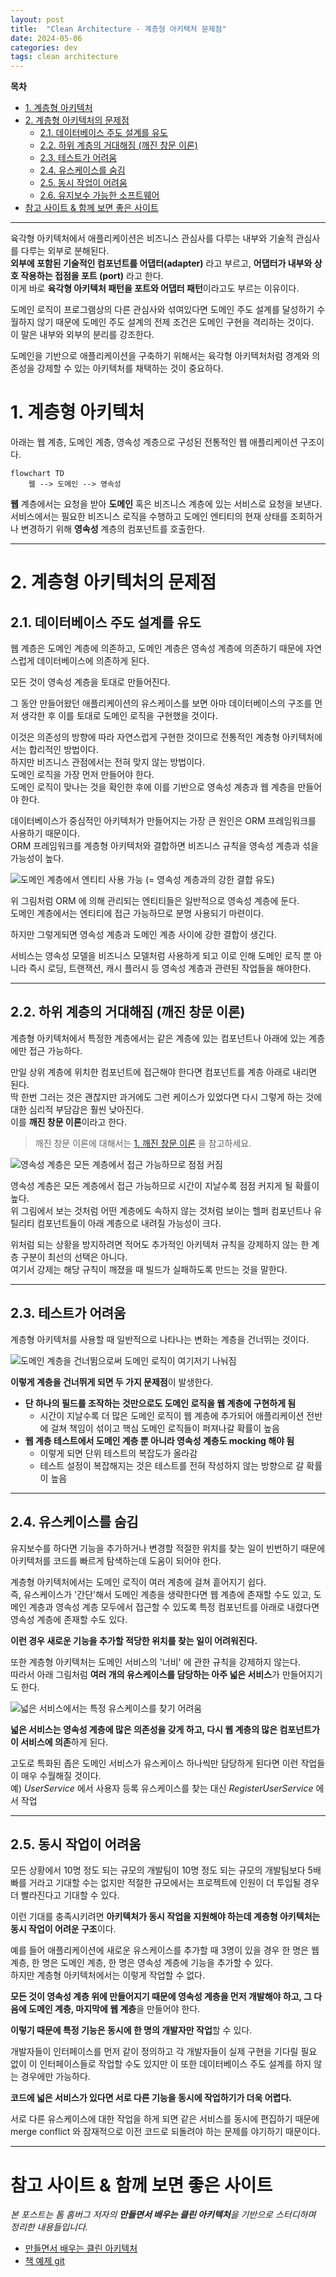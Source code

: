 ```yaml
---
layout: post
title:  "Clean Architecture - 계층형 아키텍처 문제점"
date: 2024-05-06
categories: dev
tags: clean architecture
---
```


**목차**

<!-- TOC -->
* [1. 계층형 아키텍처](#1-계층형-아키텍처)
* [2. 계층형 아키텍처의 문제점](#2-계층형-아키텍처의-문제점)
  * [2.1. 데이터베이스 주도 설계를 유도](#21-데이터베이스-주도-설계를-유도)
  * [2.2. 하위 계층의 거대해짐 (깨진 창문 이론)](#22-하위-계층의-거대해짐-깨진-창문-이론)
  * [2.3. 테스트가 어려움](#23-테스트가-어려움)
  * [2.4. 유스케이스를 숨김](#24-유스케이스를-숨김)
  * [2.5. 동시 작업이 어려움](#25-동시-작업이-어려움)
  * [2.6. 유지보수 가능한 소프트웨어](#26-유지보수-가능한-소프트웨어)
* [참고 사이트 & 함께 보면 좋은 사이트](#참고-사이트--함께-보면-좋은-사이트)
<!-- TOC -->

---

육각형 아키텍처에서 애플리케이션은 비즈니스 관심사를 다루는 내부와 기술적 관심사를 다루는 외부로 분해된다.  
**외부에 포함된 기술적인 컴포넌트를 어댑터(adapter)** 라고 부르고, **어댑터가 내부와 상호 작용하는 접점을 포트 (port)** 라고 한다.  
이게 바로 **육각형 아키텍처 패턴을 포트와 어댑터 패턴**이라고도 부르는 이유이다.

도메인 로직이 프로그램상의 다른 관심사와 섞여있다면 도메인 주도 설계를 달성하기 수월하지 않기 때문에 도메인 주도 설계의 전제 조건은 도메인 구현을 격리하는 것이다.  
이 말은 내부와 외부의 분리를 강조한다.

도메인을 기반으로 애플리케이션을 구축하기 위해서는 육각형 아키텍처처럼 경계와 의존성을 강제할 수 있는 아키텍처를 채택하는 것이 중요하다.

# 1. 계층형 아키텍처

아래는 웹 계층, 도메인 계층, 영속성 계층으로 구성된 전통적인 웹 애플리케이션 구조이다.

```mermaid
flowchart TD
    웹 --> 도메인 --> 영속성
```

**웹** 계층에서는 요청을 받아 **도메인** 혹은 비즈니스 계층에 있는 서비스로 요청을 보낸다.  
서비스에서는 필요한 비즈니스 로직을 수행하고 도메인 엔티티의 현재 상태를 조회하거나 변경하기 위해 **영속성** 계층의 컴포넌트를 호출한다.

---

# 2. 계층형 아키텍처의 문제점

## 2.1. 데이터베이스 주도 설계를 유도

웹 계층은 도메인 계층에 의존하고, 도메인 계층은 영속성 계층에 의존하기 때문에 자연스럽게 데이터베이스에 의존하게 된다.

모든 것이 영속성 계층을 토대로 만들어진다.

그 동안 만들어왔던 애플리케이션의 유스케이스를 보면 아마 데이터베이스의 구조를 먼저 생각한 후 이를 토대로 도메인 로직을 구현했을 것이다.

이것은 의존성의 방향에 따라 자연스럽게 구현한 것이므로 전통적인 계층형 아키텍처에서는 합리적인 방법이다.  
하지만 비즈니스 관점에서는 전혀 맞지 않는 방법이다.  
도메인 로직을 가장 먼저 만들어야 한다.  
도메인 로직이 맞나는 것을 확인한 후에 이를 기반으로 영속성 계층과 웹 계층을 만들어야 한다.

데이터베이스가 중심적인 아키텍처가 만들어지는 가장 큰 원인은 ORM 프레임워크를 사용하기 때문이다.  
ORM 프레임워크를 계층형 아키텍처와 결합하면 비즈니스 규칙을 영속성 계층과 섞을 가능성이 높다.

![도메인 계층에서 엔티티 사용 가능 (= 영속성 계층과의 강한 결합 유도)](/assets/img/dev/2024/0506/domain.png)

위 그림처럼 ORM 에 의해 관리되는 엔티티들은 일반적으로 영속성 계층에 둔다.  
도메인 계층에서는 엔티티에 접근 가능하므로 분명 사용되기 마련이다.

하지만 그렇게되면 영속성 계층과 도메인 계층 사이에 강한 결합이 생긴다.

서비스는 영속성 모델을 비즈니스 모델처럼 사용하게 되고 이로 인해 도메인 로직 뿐 아니라 즉시 로딩, 트랜잭션, 캐시 플러시 등 영속성 계층과 관련된 작업들을 해야한다.

---

## 2.2. 하위 계층의 거대해짐 (깨진 창문 이론)

계층형 아키텍처에서 특정한 계층에서는 같은 계층에 있는 컴포넌트나 아래에 있는 계층에만 접근 가능하다.

만일 상위 계층에 위치한 컴포넌트에 접근해야 한다면 컴포넌트를 계층 아래로 내리면 된다.  
딱 한번 그러는 것은 괜찮지만 과거에도 그런 케이스가 있었다면 다시 그렇게 하는 것에 대한 심리적 부담감은 훨씬 낮아진다.  
이를 **깨진 창문 이론**이라고 한다.

> 깨진 창문 이론에 대해서는 [1. 깨진 창문 이론](https://assu10.github.io/dev/2024/06/09/clean-shotcut/#1-%EA%B9%A8%EC%A7%84-%EC%B0%BD%EB%AC%B8-%EC%9D%B4%EB%A1%A0) 을 참고하세요.

![영속성 계층은 모든 계층에서 접근 가능하므로 점점 커짐](/assets/img/dev/2024/0506/domain_2.png)

영속성 계층은 모든 계층에서 접근 가능하므로 시간이 지날수록 점점 커지게 될 확률이 높다.  
위 그림에서 보는 것처럼 어떤 계층에도 속하지 않는 것처럼 보이는 헬퍼 컴포넌트나 유틸리티 컴포넌트들이 아래 계층으로 내려질 가능성이 크다.

위처럼 되는 상황을 방지하려면 적어도 추가적인 아키텍처 규칙을 강제하지 않는 한 계층 구분이 최선의 선택은 아니다.  
여기서 강제는 해당 규칙이 깨졌을 때 빌드가 실패하도록 만드는 것을 말한다.

---

## 2.3. 테스트가 어려움

계층형 아키텍처를 사용할 때 일반적으로 나타나는 변화는 계층을 건너뛰는 것이다.

![도메인 계층을 건너뜀으로써 도메인 로직이 여기저기 나눠짐](/assets/img/dev/2024/0506/domain_3.png)

**이렇게 계층을 건너뛰게 되면 두 가지 문제점**이 발생한다.

- **단 하나의 필드를 조작하는 것만으로도 도메인 로직을 웹 계층에 구현하게 됨**
  - 시간이 지날수록 더 많은 도메인 로직이 웹 계층에 추가되어 애플리케이션 전반에 걸쳐 책임이 섞이고 핵심 도메인 로직들이 퍼져나갈 확률이 높음
- **웹 계층 테스트에서 도메인 계층 뿐 아니라 영속성 계층도 mocking 해야 됨**
  - 이렇게 되면 단위 테스트의 복잡도가 올라감
  - 테스트 설정이 복잡해지는 것은 테스트를 전혀 작성하지 않는 방향으로 갈 확률이 높음

---

## 2.4. 유스케이스를 숨김

유지보수를 하다면 기능을 추가하거나 변경할 적절한 위치를 찾는 일이 빈번하기 때문에 아키텍처를 코드를 빠르게 탐색하는데 도움이 되어야 한다.

계층형 아키텍처에서는 도메인 로직이 여러 계층에 걸쳐 흩어지기 쉽다.  
즉, 유스케이스가 '간단'해서 도메인 계층을 생략한다면 웹 계층에 존재할 수도 있고, 도메인 계층과 영속성 계층 모두에서 접근할 수 있도록 특정 컴포넌트를 아래로 내렸다면 
영속성 계층에 존재할 수도 있다.

**이런 경우 새로운 기능을 추가할 적당한 위치를 찾는 일이 어려워진다.**

또한 계층형 아키텍처는 도메인 서비스의 '너비' 에 관한 규칙을 강제하지 않는다.  
따라서 아래 그림처럼 **여러 개의 유스케이스를 담당하는 아주 넓은 서비스**가 만들어지기도 한다.

![넓은 서비스에서는 특정 유스케이스를 찾기 어려움](/assets/img/dev/2024/0506/domain_4.png)

**넓은 서비스는 영속성 계층에 많은 의존성을 갖게 하고, 다시 웹 계층의 많은 컴포넌트가 이 서비스에 의존**하게 된다.

고도로 특화된 좁은 도메인 서비스가 유스케이스 하나씩만 담당하게 된다면 이런 작업들이 매우 수월해질 것이다.  
예) _UserService_ 에서 사용자 등록 유스케이스를 찾는 대신 _RegisterUserService_ 에서 작업

---

## 2.5. 동시 작업이 어려움

모든 상황에서 10명 정도 되는 규모의 개발팀이 10명 정도 되는 규모의 개발팀보다 5배 빠를 거라고 기대할 수는 없지만 적절한 규모에서는 프로젝트에 인원이 더 투입될 경우 
더 빨라진다고 기대할 수 있다.

이런 기대를 충족시키려면 **아키텍처가 동시 작업을 지원해야 하는데 계층형 아키텍처는 동시 작업이 어려운 구조**이다.

예를 들어 애플리케이션에 새로운 유스케이스를 추가할 때 3명이 있을 경우 한 명은 웹 계층, 한 명은 도메인 계층, 한 명은 영속성 계층에 기능을 추가할 수 있다.  
하지만 계층형 아키텍처에서는 이렇게 작업할 수 없다.

**모든 것이 영속성 계층 위에 만들어지기 때문에 영속성 계층을 먼저 개발해야 하고, 그 다음에 도메인 계층, 마지막에 웹 계층**을 만들어야 한다.

**이렇기 때문에 특정 기능은 동시에 한 명의 개발자만 작업**할 수 있다.

개발자들이 인터페이스를 먼저 같이 정의하고 각 개발자들이 실제 구현을 기다릴 필요 없이 이 인터페이스들로 작업할 수도 있지만 이 또한 데이터베이스 주도 설계를 하지 않는 경우에만 가능하다.

**코드에 넓은 서비스가 있다면 서로 다른 기능을 동시에 작업하기가 더욱 어렵다.**

서로 다른 유스케이스에 대한 작업을 하게 되면 같은 서비스를 동시에 편집하기 때문에 merge conflict 와 잠재적으로 이전 코드로 되돌려야 하는 문제를 야기하기 때문이다.

---

# 참고 사이트 & 함께 보면 좋은 사이트

*본 포스트는 톰 홈버그 저자의 **만들면서 배우는 클린 아키텍처**을 기반으로 스터디하며 정리한 내용들입니다.*

* [만들면서 배우는 클린 아키텍처](https://wikibook.co.kr/clean-architecture/)
* [책 예제 git](https://github.com/wikibook/clean-architecture)
